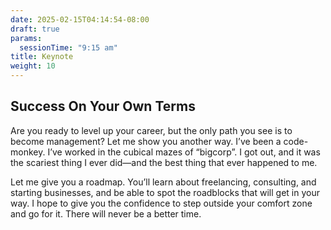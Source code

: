 ```yaml
---
date: 2025-02-15T04:14:54-08:00
draft: true
params:
  sessionTime: "9:15 am"
title: Keynote
weight: 10
---
```



## Success On Your Own Terms

Are you ready to level up your career, but the only path you see is to become management? Let me show you another way. I’ve been a code-monkey. I’ve worked in the cubical mazes of “bigcorp”. I got out, and it was the scariest thing I ever did—and the best thing that ever happened to me.

Let me give you a roadmap. You’ll learn about freelancing, consulting, and starting businesses, and be able to spot the roadblocks that will get in your way. I hope to give you the confidence to step outside your comfort zone and go for it. There will never be a better time.

